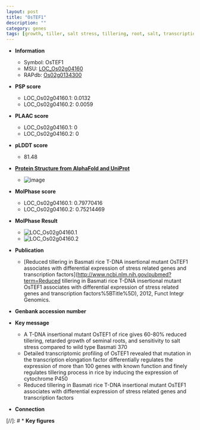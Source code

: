 ```yaml
---
layout: post
title: "OsTEF1"
description: ""
category: genes
tags: [growth, tiller, salt stress, tillering, root, salt, transcription factor]
---
```


* **Information**  
    + Symbol: OsTEF1  
    + MSU: [LOC_Os02g04160](http://rice.plantbiology.msu.edu/cgi-bin/ORF_infopage.cgi?orf=LOC_Os02g04160)  
    + RAPdb: [Os02g0134300](http://rapdb.dna.affrc.go.jp/viewer/gbrowse_details/irgsp1?name=Os02g0134300)  

* **PSP score**  
    + LOC_Os02g04160.1: 0.0132 
    + LOC_Os02g04160.2: 0.0059 

* **PLAAC score**  
    + LOC_Os02g04160.1: 0 
    + LOC_Os02g04160.2: 0 

* **pLDDT score**
    + 81.48

* **[Protein Structure from AlphaFold and UniProt](https://www.uniprot.org/uniprotkb/Q0E463/entry#structure)**
    + ![image](https://ricepsp.github.io/images/Q0/AF-Q0E463-F1.png)

* **MolPhase score**
    + LOC_Os02g04160.1: 0.79770416
    + LOC_Os02g04160.2: 0.75214469

* **MolPhase Result**
    + ![LOC_Os02g04160.1](https://304243504.github.io/Pictures/LOC_Os02g/LOC_Os02g04160.1.png)
    + ![LOC_Os02g04160.2](https://304243504.github.io/Pictures/LOC_Os02g/LOC_Os02g04160.2.png)

* **Publication**  
    + [Reduced tillering in Basmati rice T-DNA insertional mutant OsTEF1 associates with differential expression of stress related genes and transcription factors](http://www.ncbi.nlm.nih.gov/pubmed?term=Reduced tillering in Basmati rice T-DNA insertional mutant OsTEF1 associates with differential expression of stress related genes and transcription factors%5BTitle%5D), 2012, Funct Integr Genomics.

* **Genbank accession number**  

* **Key message**  
    + A T-DNA insertional mutant OsTEF1 of rice gives 60-80% reduced tillering, retarded growth of seminal roots, and sensitivity to salt stress compared to wild type Basmati 370
    + Detailed transcriptomic profiling of OsTEF1 revealed that mutation in the transcription elongation factor differentially regulates the expression of more than 100 genes with known function and finely regulates tillering process in rice by inducing the expression of cytochrome P450
    + Reduced tillering in Basmati rice T-DNA insertional mutant OsTEF1 associates with differential expression of stress related genes and transcription factors

* **Connection**  

[//]: # * **Key figures**  


